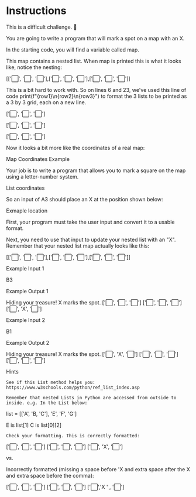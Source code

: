 # Instructions

This is a difficult challenge. 💪

You are going to write a program that will mark a spot on a map with an X.

In the starting code, you will find a variable called map.

This map contains a nested list. When map is printed this is what it looks like, notice the nesting:

[['⬜️', '⬜️', '⬜️'],['⬜️', '⬜️', '⬜️'],['⬜️', '⬜️', '⬜️']]

This is a bit hard to work with. So on lines 6 and 23, we've used this line of code print(f"{row1}\n{row2}\n{row3}") to format the 3 lists to be printed as a 3 by 3 grid, each on a new line.

['⬜️', '⬜️', '⬜️']

['⬜️', '⬜️', '⬜️']

['⬜️', '⬜️', '⬜️']

Now it looks a bit more like the coordinates of a real map:

Map Coordinates Example

Your job is to write a program that allows you to mark a square on the map using a letter-number system.

List coordinates

So an input of A3 should place an X at the position shown below:

Exmaple location

First, your program must take the user input and convert it to a usable format.

Next, you need to use that input to update your nested list with an "X". Remember that your nested list map actually looks like this:

[['⬜️', '⬜️', '⬜️'],['⬜️', '⬜️', '⬜️'],['⬜️', '⬜️', '⬜️']]

Example Input 1

B3

Example Output 1

Hiding your treasure! X marks the spot.
['⬜️', '️⬜️', '️⬜️']
['⬜️', '⬜️', '️⬜️']
['⬜️️', 'X', '⬜️️']

Example Input 2

B1

Example Output 2

Hiding your treasure! X marks the spot.
['⬜️', 'X', '️⬜️']
['⬜️', '⬜️', '️⬜️']
['⬜️️', '⬜️️', '⬜️️']

Hints

    See if this List method helps you: https://www.w3schools.com/python/ref_list_index.asp

    Remember that nested Lists in Python are accessed from outside to inside. e.g. In the List below:

list = [['A', 'B, 'C'], 'E', 'F', 'G']

E is list[1] C is list[0][2]

    Check your formatting. This is correctly formatted:

['⬜️', '⬜️', '⬜️']
['⬜️', '⬜️', '⬜️']
['⬜️', 'X', '⬜️']

vs.

Incorrectly formatted (missing a space before 'X and extra space after the X and extra space before the comma):

['⬜️', '⬜️', '⬜️']
['⬜️', '⬜️', '⬜️']
['⬜️','X ' , '⬜️']

